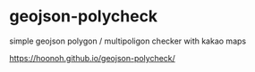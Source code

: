 # geojson-polycheck
simple geojson polygon / multipoligon checker with kakao maps

https://hoonoh.github.io/geojson-polycheck/
